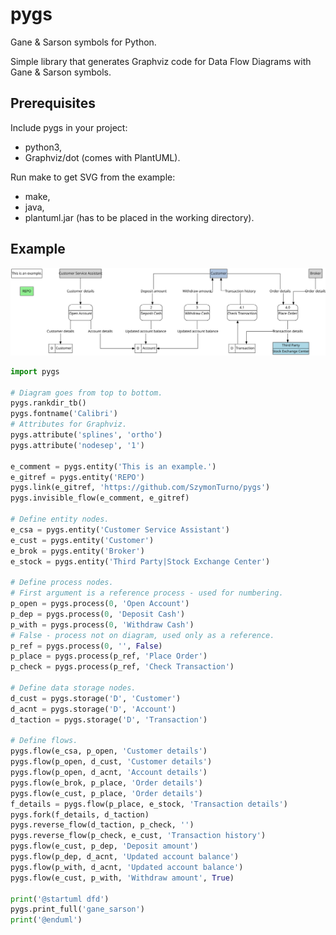 # pygs

Gane &amp; Sarson symbols for Python.

Simple library that generates Graphviz code for
Data Flow Diagrams with Gane &amp; Sarson symbols.

## Prerequisites

Include pygs in your project:
- python3,
- Graphviz/dot (comes with PlantUML).

Run make to get SVG from the example:
- make,
- java,
- plantuml.jar (has to be placed in the working directory).

## Example

![Alt text](./docs/dfd.svg? "Result")

``` python
import pygs

# Diagram goes from top to bottom.
pygs.rankdir_tb()
pygs.fontname('Calibri')
# Attributes for Graphviz.
pygs.attribute('splines', 'ortho')
pygs.attribute('nodesep', '1')

e_comment = pygs.entity('This is an example.')
e_gitref = pygs.entity('REPO')
pygs.link(e_gitref, 'https://github.com/SzymonTurno/pygs')
pygs.invisible_flow(e_comment, e_gitref)

# Define entity nodes.
e_csa = pygs.entity('Customer Service Assistant')
e_cust = pygs.entity('Customer')
e_brok = pygs.entity('Broker')
e_stock = pygs.entity('Third Party|Stock Exchange Center')

# Define process nodes.
# First argument is a reference process - used for numbering.
p_open = pygs.process(0, 'Open Account')
p_dep = pygs.process(0, 'Deposit Cash')
p_with = pygs.process(0, 'Withdraw Cash')
# False - process not on diagram, used only as a reference.
p_ref = pygs.process(0, '', False)
p_place = pygs.process(p_ref, 'Place Order')
p_check = pygs.process(p_ref, 'Check Transaction')

# Define data storage nodes.
d_cust = pygs.storage('D', 'Customer')
d_acnt = pygs.storage('D', 'Account')
d_taction = pygs.storage('D', 'Transaction')

# Define flows.
pygs.flow(e_csa, p_open, 'Customer details')
pygs.flow(p_open, d_cust, 'Customer details')
pygs.flow(p_open, d_acnt, 'Account details')
pygs.flow(e_brok, p_place, 'Order details')
pygs.flow(e_cust, p_place, 'Order details')
f_details = pygs.flow(p_place, e_stock, 'Transaction details')
pygs.fork(f_details, d_taction)
pygs.reverse_flow(d_taction, p_check, '')
pygs.reverse_flow(p_check, e_cust, 'Transaction history')
pygs.flow(e_cust, p_dep, 'Deposit amount')
pygs.flow(p_dep, d_acnt, 'Updated account balance')
pygs.flow(p_with, d_acnt, 'Updated account balance')
pygs.flow(e_cust, p_with, 'Withdraw amount', True)

print('@startuml dfd')
pygs.print_full('gane_sarson')
print('@enduml')
```
